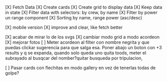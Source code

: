[X] Fetch Data
[X] Create cards
[X] Create grid to display data
[X] Keep data in state
[X] Filter data with selectors: by crew, by name
[X] Filter by power un range component
[X] Sorting by name, range power (asc/desc)
<!-- [ ] Meter debouncer al input. -->
[X] mobile version
[X] improve and clear, like fetch better

[X] acabar de mirar lo de los svgs
[X] cambiar modo grid a modo acordeon
[X] mejorar fotos
[ ] Meter acordeon al filter con nombre negrita y que puedas clickar sugerencia para que salga esa. Poner abajo un boton con +3 results y q se expanda, quando solo queda uno quita toods, meter el subrayado al busqcar del nomber?quitar busqueda por tripulacion,

[ ] Pasar cards con flechitas en modo gallery en vez de tenerlas todas de golpe?